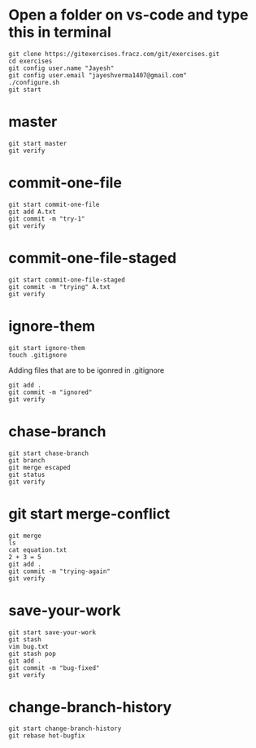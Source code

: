 # Open a folder on vs-code and type this in terminal

```
git clone https://gitexercises.fracz.com/git/exercises.git
cd exercises
git config user.name "Jayesh"
git config user.email "jayeshverma1407@gmail.com"
./configure.sh
git start
```

# master
 ```
git start master
git verify
```
# commit-one-file
```
git start commit-one-file
git add A.txt
git commit -m "try-1"
git verify
```
# commit-one-file-staged
```
git start commit-one-file-staged
git commit -m "trying" A.txt
git verify
```

# ignore-them
```
git start ignore-them
touch .gitignore
```
Adding files that are to be igonred in .gitignore
```
git add .
git commit -m "ignored"
git verify
```
# chase-branch
```
git start chase-branch
git branch
git merge escaped
git status
git verify 
```

# git start merge-conflict
```
git merge
ls
cat equation.txt
2 + 3 = 5
git add .
git commit -m "trying-again"
git verify
```
# save-your-work
```
git start save-your-work
git stash
vim bug.txt
git stash pop
git add .
git commit -m "bug-fixed"
git verify
```

# change-branch-history
```
git start change-branch-history
git rebase hot-bugfix
```
